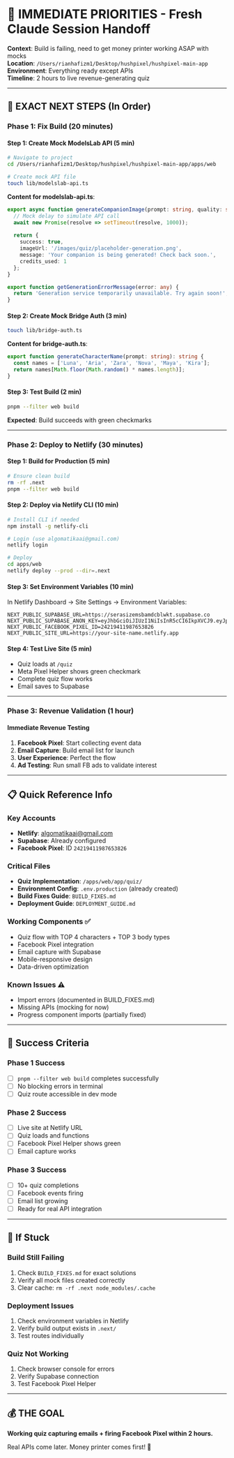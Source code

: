 # 🚨 IMMEDIATE PRIORITIES - Fresh Claude Session Handoff

**Context**: Build is failing, need to get money printer working ASAP with mocks  
**Location**: `/Users/rianhafizm1/Desktop/hushpixel/hushpixel-main-app`  
**Environment**: Everything ready except APIs  
**Timeline**: 2 hours to live revenue-generating quiz  

---

## 🎯 **EXACT NEXT STEPS** (In Order)

### **Phase 1: Fix Build (20 minutes)**

#### **Step 1: Create Mock ModelsLab API** (5 min)
```bash
# Navigate to project
cd /Users/rianhafizm1/Desktop/hushpixel/hushpixel-main-app/apps/web

# Create mock API file
touch lib/modelslab-api.ts
```

**Content for modelslab-api.ts**:
```typescript
export async function generateCompanionImage(prompt: string, quality: string) {
  // Mock delay to simulate API call
  await new Promise(resolve => setTimeout(resolve, 1000));
  
  return {
    success: true,
    imageUrl: '/images/quiz/placeholder-generation.png',
    message: 'Your companion is being generated! Check back soon.',
    credits_used: 1
  };
}

export function getGenerationErrorMessage(error: any) {
  return 'Generation service temporarily unavailable. Try again soon!';
}
```

#### **Step 2: Create Mock Bridge Auth** (3 min)
```bash
touch lib/bridge-auth.ts
```

**Content for bridge-auth.ts**:
```typescript
export function generateCharacterName(prompt: string): string {
  const names = ['Luna', 'Aria', 'Zara', 'Nova', 'Maya', 'Kira'];
  return names[Math.floor(Math.random() * names.length)];
}
```

#### **Step 3: Test Build** (2 min)
```bash
pnpm --filter web build
```

**Expected**: Build succeeds with green checkmarks

---

### **Phase 2: Deploy to Netlify (30 minutes)**

#### **Step 1: Build for Production** (5 min)
```bash
# Ensure clean build
rm -rf .next
pnpm --filter web build
```

#### **Step 2: Deploy via Netlify CLI** (10 min)
```bash
# Install CLI if needed
npm install -g netlify-cli

# Login (use algomatikaai@gmail.com)
netlify login

# Deploy
cd apps/web
netlify deploy --prod --dir=.next
```

#### **Step 3: Set Environment Variables** (10 min)
In Netlify Dashboard → Site Settings → Environment Variables:
```
NEXT_PUBLIC_SUPABASE_URL=https://serasizemsbamdcblwkt.supabase.co
NEXT_PUBLIC_SUPABASE_ANON_KEY=eyJhbGciOiJIUzI1NiIsInR5cCI6IkpXVCJ9.eyJpc3MiOiJzdXBhYmFzZSIsInJlZiI6InNlcmFzaXplbXNiYW1rY2Jsd2t0Iiwicm9sZSI6ImFub24iLCJpYXQiOjE3NTE1NTQ0NDQsImV4cCI6MjA2NzEzMDQ0NH0.uVPB0JhWikC7grFwx8NxtAxVn6_jvQkEKZJYIxiiggQ
NEXT_PUBLIC_FACEBOOK_PIXEL_ID=24219411987653826
NEXT_PUBLIC_SITE_URL=https://your-site-name.netlify.app
```

#### **Step 4: Test Live Site** (5 min)
- Quiz loads at `/quiz`
- Meta Pixel Helper shows green checkmark
- Complete quiz flow works
- Email saves to Supabase

---

### **Phase 3: Revenue Validation (1 hour)**

#### **Immediate Revenue Testing**
1. **Facebook Pixel**: Start collecting event data
2. **Email Capture**: Build email list for launch
3. **User Experience**: Perfect the flow
4. **Ad Testing**: Run small FB ads to validate interest

---

## 📋 **Quick Reference Info**

### **Key Accounts**
- **Netlify**: algomatikaai@gmail.com
- **Supabase**: Already configured
- **Facebook Pixel**: ID `24219411987653826`

### **Critical Files**
- **Quiz Implementation**: `/apps/web/app/quiz/`
- **Environment Config**: `.env.production` (already created)
- **Build Fixes Guide**: `BUILD_FIXES.md`
- **Deployment Guide**: `DEPLOYMENT_GUIDE.md`

### **Working Components** ✅
- Quiz flow with TOP 4 characters + TOP 3 body types
- Facebook Pixel integration
- Email capture with Supabase
- Mobile-responsive design
- Data-driven optimization

### **Known Issues** ⚠️
- Import errors (documented in BUILD_FIXES.md)
- Missing APIs (mocking for now)
- Progress component imports (partially fixed)

---

## 🎯 **Success Criteria**

### **Phase 1 Success**
- [ ] `pnpm --filter web build` completes successfully
- [ ] No blocking errors in terminal
- [ ] Quiz route accessible in dev mode

### **Phase 2 Success** 
- [ ] Live site at Netlify URL
- [ ] Quiz loads and functions
- [ ] Facebook Pixel Helper shows green
- [ ] Email capture works

### **Phase 3 Success**
- [ ] 10+ quiz completions
- [ ] Facebook events firing
- [ ] Email list growing
- [ ] Ready for real API integration

---

## 🚨 **If Stuck**

### **Build Still Failing**
1. Check `BUILD_FIXES.md` for exact solutions
2. Verify all mock files created correctly
3. Clear cache: `rm -rf .next node_modules/.cache`

### **Deployment Issues**
1. Check environment variables in Netlify
2. Verify build output exists in `.next/`
3. Test routes individually

### **Quiz Not Working**
1. Check browser console for errors
2. Verify Supabase connection
3. Test Facebook Pixel Helper

---

## 💰 **THE GOAL**

**Working quiz capturing emails + firing Facebook Pixel within 2 hours.**

Real APIs come later. Money printer comes first! 🚀